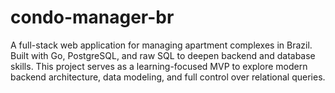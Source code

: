 # condo-manager-br
A full-stack web application for managing apartment complexes in Brazil. Built with Go, PostgreSQL, and raw SQL to deepen backend and database skills. This project serves as a learning-focused MVP to explore modern backend architecture, data modeling, and full control over relational queries.
